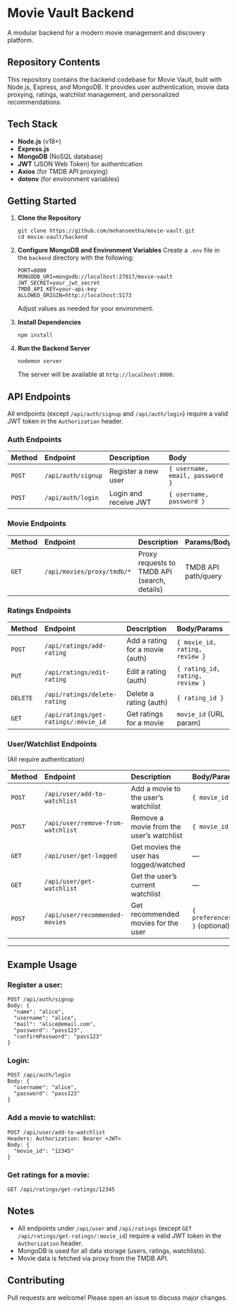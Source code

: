# Movie Vault Backend

A modular backend for a modern movie management and discovery platform.

## Repository Contents

This repository contains the backend codebase for Movie Vault, built with Node.js, Express, and MongoDB. It provides user authentication, movie data proxying, ratings, watchlist management, and personalized recommendations.

## Tech Stack

* **Node.js** (v18+)
* **Express.js**
* **MongoDB** (NoSQL database)
* **JWT** (JSON Web Token) for authentication
* **Axios** (for TMDB API proxying)
* **dotenv** (for environment variables)

## Getting Started

1.  **Clone the Repository**
    ```
    git clone https://github.com/mohanseetha/movie-vault.git
    cd movie-vault/backend
    ```

2.  **Configure MongoDB and Environment Variables**
    Create a `.env` file in the `backend` directory with the following:
    ```
    PORT=8000
    MONGODB_URI=mongodb://localhost:27017/movie-vault
    JWT_SECRET=your_jwt_secret
    TMDB_API_KEY=your-api-key
    ALLOWED_ORIGIN=http://localhost:5173
    ```
    Adjust values as needed for your environment.

3.  **Install Dependencies**
    ```
    npm install
    ```

4.  **Run the Backend Server**
    ```
    nodemon server
    ```
    The server will be available at `http://localhost:8000`.

## API Endpoints

All endpoints (except `/api/auth/signup` and `/api/auth/login`) require a valid JWT token in the `Authorization` header.

### Auth Endpoints

| Method | Endpoint               | Description        | Body                       |
| :----- | :--------------------- | :----------------- | :------------------------- |
| `POST` | `/api/auth/signup`     | Register a new user| `{ username, email, password }` |
| `POST` | `/api/auth/login`      | Login and receive JWT| `{ username, password }`    |

### Movie Endpoints

| Method | Endpoint                  | Description                     | Params/Body      |
| :----- | :------------------------ | :------------------------------ | :--------------- |
| `GET`  | `/api/movies/proxy/tmdb/*`| Proxy requests to TMDB API (search, details)| TMDB API path/query |

### Ratings Endpoints

| Method | Endpoint                          | Description          | Body/Params              |
| :----- | :-------------------------------- | :------------------- | :----------------------- |
| `POST` | `/api/ratings/add-rating`         | Add a rating for a movie (auth)| `{ movie_id, rating, review }` |
| `PUT`  | `/api/ratings/edit-rating`        | Edit a rating (auth) | `{ rating_id, rating, review }` |
| `DELETE`| `/api/ratings/delete-rating`     | Delete a rating (auth)| `{ rating_id }`         |
| `GET`  | `/api/ratings/get-ratings/:movie_id`| Get ratings for a movie| `movie_id` (URL param)  |

### User/Watchlist Endpoints

(All require authentication)

| Method | Endpoint                        | Description                   | Body/Params              |
| :----- | :------------------------------ | :---------------------------- | :----------------------- |
| `POST` | `/api/user/add-to-watchlist`    | Add a movie to the user’s watchlist| `{ movie_id }`          |
| `POST` | `/api/user/remove-from-watchlist`| Remove a movie from the user’s watchlist| `{ movie_id }`      |
| `GET`  | `/api/user/get-logged`          | Get movies the user has logged/watched| —                        |
| `GET`  | `/api/user/get-watchlist`       | Get the user’s current watchlist| —                        |
| `POST` | `/api/user/recommended-movies`  | Get recommended movies for the user| `{ preferences }` (optional) |

---

## Example Usage

### Register a user:
```
POST /api/auth/signup
Body: {
  "name": "alice",
  "username": "alice",
  "mail": "alice@email.com",
  "password": "pass123",
  "confirmPassword": "pass123"
}
```

### Login:
```
POST /api/auth/login
Body: {
  "username": "alice",
  "password": "pass123"
}
```

### Add a movie to watchlist:
```
POST /api/user/add-to-watchlist
Headers: Authorization: Bearer <JWT>
Body: {
  "movie_id": "12345"
}
```

### Get ratings for a movie:
```
GET /api/ratings/get-ratings/12345
```

## Notes
* All endpoints under `/api/user` and `/api/ratings` (except `GET /api/ratings/get-ratings/:movie_id`) require a valid JWT token in the `Authorization` header.
* MongoDB is used for all data storage (users, ratings, watchlists).
* Movie data is fetched via proxy from the TMDB API.

## Contributing
Pull requests are welcome! Please open an issue to discuss major changes.
